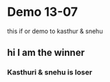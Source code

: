 # Demo 13-07

this if or demo to kasthur & snehu

## hi I am the winner

### Kasthuri & snehu is loser
